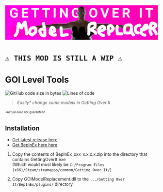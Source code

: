 ![image](./GOIModelReplacementBanner.png)

# `⚠️ THIS MOD IS STILL A WIP ⚠️`

# GOI Level Tools
![GitHub code size in bytes](https://img.shields.io/github/languages/code-size/Jor02/GOIModelReplacement?style=flat-square&color=brightgreen)
![Lines of code](https://img.shields.io/tokei/lines/github/Jor02/GOIModelReplacement?style=flat-square)
> _Easily* change some models in Getting Over It_<br>

<sub><sup>*Actual ease not guaranteed</sub></sup>

## Installation
- [Get latest release here](https://github.com/Jor02/GOILevelImporter/releases/latest)
- [Get BepInEx here here](https://github.com/BepInEx/BepInEx/releases/latest)

1. Copy the contents of BepInEx_xxx_x.x.x.x.zip into the directory that contains GettingOverIt.exe<br/>
(Which would most likely be `C:/Program Files (x86)/Steam/steamapps/common/Getting Over It/`)

2. Copy GOIModelReplacement.dll to the `.../Getting Over It/BepInEx/plugins/` directory
